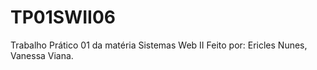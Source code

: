 # TP01SWII06
Trabalho Prático 01 da matéria Sistemas Web II
 Feito por:
 Ericles Nunes,
 Vanessa Viana.
